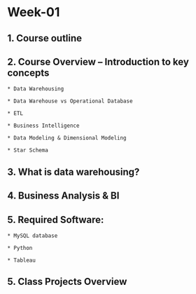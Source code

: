 # Week-01

## 1. Course outline

## 2. Course Overview – Introduction to key concepts

	* Data Warehousing
	
	* Data Warehouse vs Operational Database
	
	* ETL
	
	* Business Intelligence
	
	* Data Modeling & Dimensional Modeling
	
	* Star Schema 
	
## 3. What is data warehousing?

## 4. Business Analysis & BI 

## 5. Required Software:

	* MySQL database
	
	* Python
	
	* Tableau


## 5. Class Projects Overview
